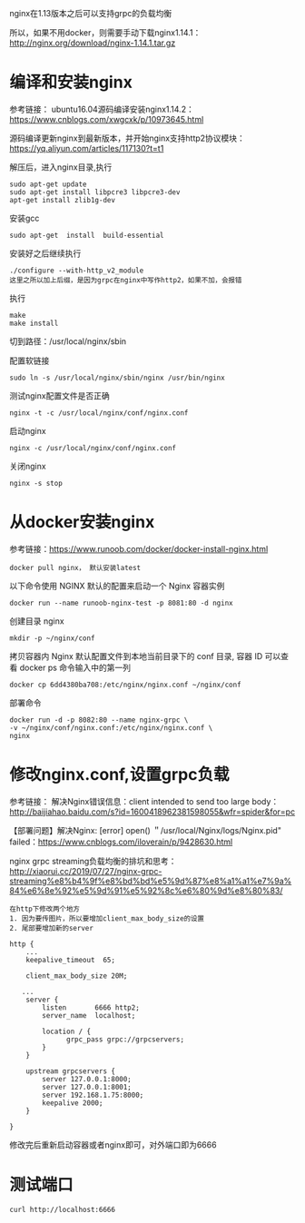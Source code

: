 nginx在1.13版本之后可以支持grpc的负载均衡

所以，如果不用docker，则需要手动下载nginx1.14.1：http://nginx.org/download/nginx-1.14.1.tar.gz
# 编译和安装nginx
参考链接：
ubuntu16.04源码编译安装nginx1.14.2：https://www.cnblogs.com/xwgcxk/p/10973645.html

源码编译更新nginx到最新版本，并开始nginx支持http2协议模块：https://yq.aliyun.com/articles/117130?t=t1

解压后，进入nginx目录,执行
```
sudo apt-get update   
sudo apt-get install libpcre3 libpcre3-dev 
apt-get install zlib1g-dev
```
安装gcc
```
sudo apt-get  install  build-essential
```
安装好之后继续执行
```
./configure --with-http_v2_module
这里之所以加上后缀，是因为grpc在nginx中写作http2，如果不加，会报错
```
执行
```
make
make install
```
切到路径：/usr/local/nginx/sbin

配置软链接
```
sudo ln -s /usr/local/nginx/sbin/nginx /usr/bin/nginx
```
测试nginx配置文件是否正确
```
nginx -t -c /usr/local/nginx/conf/nginx.conf
```
启动nginx
```
nginx -c /usr/local/nginx/conf/nginx.conf
```
关闭nginx
```
nginx -s stop
```
# 从docker安装nginx
参考链接：https://www.runoob.com/docker/docker-install-nginx.html
```
docker pull nginx， 默认安装latest
```
以下命令使用 NGINX 默认的配置来启动一个 Nginx 容器实例
```
docker run --name runoob-nginx-test -p 8081:80 -d nginx
```
创建目录 nginx
```
mkdir -p ~/nginx/conf
```
拷贝容器内 Nginx 默认配置文件到本地当前目录下的 conf 目录, 容器 ID 可以查看 docker ps 命令输入中的第一列
```
docker cp 6dd4380ba708:/etc/nginx/nginx.conf ~/nginx/conf
```
部署命令
```
docker run -d -p 8082:80 --name nginx-grpc \
-v ~/nginx/conf/nginx.conf:/etc/nginx/nginx.conf \
nginx
```
# 修改nginx.conf,设置grpc负载
参考链接：
解决Nginx错误信息：client intended to send too large body：http://baijiahao.baidu.com/s?id=1600418962381598055&wfr=spider&for=pc

【部署问题】解决Nginx: [error] open() ＂/usr/local/Nginx/logs/Nginx.pid" failed：https://www.cnblogs.com/iloverain/p/9428630.html

nginx grpc streaming负载均衡的排坑和思考：http://xiaorui.cc/2019/07/27/nginx-grpc-streaming%e8%b4%9f%e8%bd%bd%e5%9d%87%e8%a1%a1%e7%9a%84%e6%8e%92%e5%9d%91%e5%92%8c%e6%80%9d%e8%80%83/
```
在http下修改两个地方
1. 因为要传图片，所以要增加client_max_body_size的设置
2. 尾部要增加新的server
```
```
http {
    ...
    keepalive_timeout  65;

	client_max_body_size 20M;

   ...
	server {
	    listen       6666 http2;
	    server_name  localhost;

	    location / {
		      grpc_pass grpc://grpcservers;
	    }
	}

	upstream grpcservers {
	    server 127.0.0.1:8000;
	    server 127.0.0.1:8001;
	    server 192.168.1.75:8000;
	    keepalive 2000;
	}

}
```

修改完后重新启动容器或者nginx即可，对外端口即为6666

# 测试端口
```
curl http://localhost:6666
```

